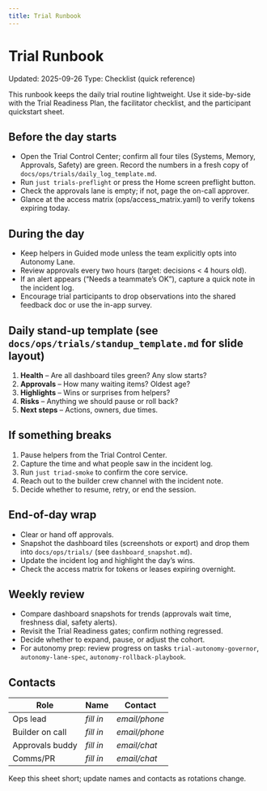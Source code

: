 ```yaml
---
title: Trial Runbook
---
```


# Trial Runbook

Updated: 2025-09-26
Type: Checklist (quick reference)

This runbook keeps the daily trial routine lightweight. Use it side-by-side with the Trial Readiness Plan, the facilitator checklist, and the participant quickstart sheet.

## Before the day starts

- Open the Trial Control Center; confirm all four tiles (Systems, Memory, Approvals, Safety) are green.  Record the numbers in a fresh copy of `docs/ops/trials/daily_log_template.md`.
- Run `just trials-preflight` or press the Home screen preflight button.
- Check the approvals lane is empty; if not, page the on-call approver.
- Glance at the access matrix (ops/access_matrix.yaml) to verify tokens expiring today.

## During the day

- Keep helpers in Guided mode unless the team explicitly opts into Autonomy Lane.
- Review approvals every two hours (target: decisions < 4 hours old).
- If an alert appears (“Needs a teammate’s OK”), capture a quick note in the incident log.
- Encourage trial participants to drop observations into the shared feedback doc or use the in-app survey.

## Daily stand-up template (see `docs/ops/trials/standup_template.md` for slide layout)

1. **Health** – Are all dashboard tiles green? Any slow starts?
2. **Approvals** – How many waiting items? Oldest age?
3. **Highlights** – Wins or surprises from helpers?
4. **Risks** – Anything we should pause or roll back?
5. **Next steps** – Actions, owners, due times.

## If something breaks

1. Pause helpers from the Trial Control Center.
2. Capture the time and what people saw in the incident log.
3. Run `just triad-smoke` to confirm the core service.
4. Reach out to the builder crew channel with the incident note.
5. Decide whether to resume, retry, or end the session.

## End-of-day wrap

- Clear or hand off approvals.
- Snapshot the dashboard tiles (screenshots or export) and drop them into `docs/ops/trials/` (see `dashboard_snapshot.md`).
- Update the incident log and highlight the day’s wins.
- Check the access matrix for tokens or leases expiring overnight.

## Weekly review

- Compare dashboard snapshots for trends (approvals wait time, freshness dial, safety alerts).
- Revisit the Trial Readiness gates; confirm nothing regressed.
- Decide whether to expand, pause, or adjust the cohort.
- For autonomy prep: review progress on tasks `trial-autonomy-governor`, `autonomy-lane-spec`, `autonomy-rollback-playbook`.

## Contacts

| Role | Name | Contact |
| ---- | ---- | ------- |
| Ops lead | _fill in_ | _email/phone_ |
| Builder on call | _fill in_ | _email/phone_ |
| Approvals buddy | _fill in_ | _email/chat_ |
| Comms/PR | _fill in_ | _email/chat_ |

Keep this sheet short; update names and contacts as rotations change.
